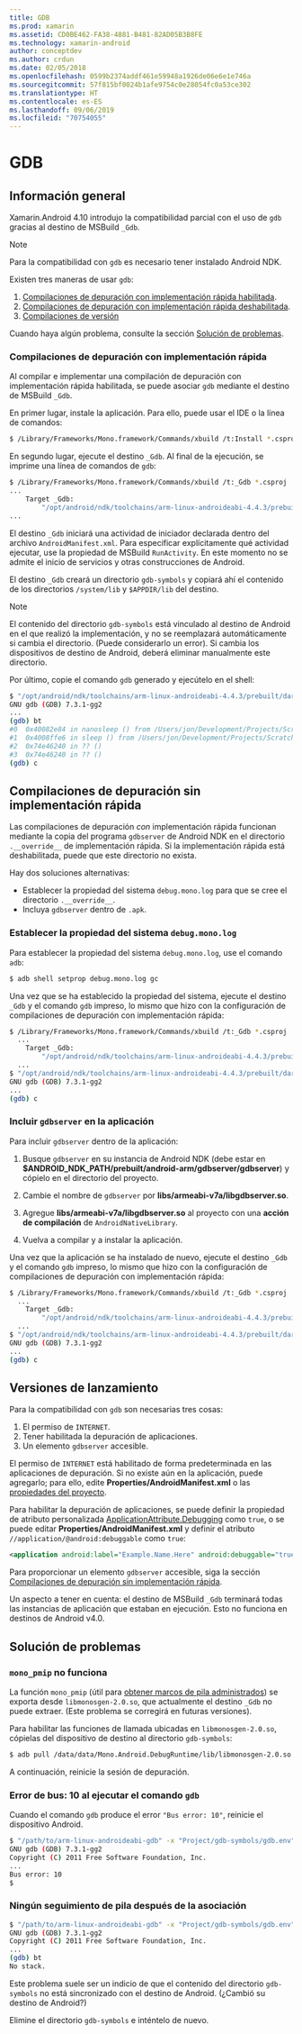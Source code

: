 ```yaml
---
title: GDB
ms.prod: xamarin
ms.assetid: CD0BE462-FA38-4881-B481-82AD05B3B8FE
ms.technology: xamarin-android
author: conceptdev
ms.author: crdun
ms.date: 02/05/2018
ms.openlocfilehash: 0599b2374addf461e59948a1926de06e6e1e746a
ms.sourcegitcommit: 57f815bf0024b1afe9754c0e28054fc0a53ce302
ms.translationtype: HT
ms.contentlocale: es-ES
ms.lasthandoff: 09/06/2019
ms.locfileid: "70754055"
---
```

# <a name="gdb"></a>GDB

## <a name="overview"></a>Información general

Xamarin.Android 4.10 introdujo la compatibilidad parcial con el uso de `gdb` gracias al destino de MSBuild `_Gdb`. 

> [!NOTE]
> Para la compatibilidad con `gdb` es necesario tener instalado Android NDK.

Existen tres maneras de usar `gdb`:

1. [Compilaciones de depuración con implementación rápida habilitada](#Debug_Builds_with_Fast_Deployment).
1. [Compilaciones de depuración con implementación rápida deshabilitada](#Debug_Builds_without_Fast_Deployment).
1. [Compilaciones de versión](#Release_Builds)

Cuando haya algún problema, consulte la sección [Solución de problemas](#Troubleshooting).

<a name="Debug_Builds_with_Fast_Deployment" />

### <a name="debug-builds-with-fast-deployment"></a>Compilaciones de depuración con implementación rápida

Al compilar e implementar una compilación de depuración con implementación rápida habilitada, se puede asociar `gdb` mediante el destino de MSBuild `_Gdb`.

En primer lugar, instale la aplicación. Para ello, puede usar el IDE o la línea de comandos:

```bash
$ /Library/Frameworks/Mono.framework/Commands/xbuild /t:Install *.csproj
```

En segundo lugar, ejecute el destino `_Gdb`. Al final de la ejecución, se imprime una línea de comandos de `gdb`:

```bash
$ /Library/Frameworks/Mono.framework/Commands/xbuild /t:_Gdb *.csproj
...
    Target _Gdb:
        "/opt/android/ndk/toolchains/arm-linux-androideabi-4.4.3/prebuilt/darwin-x86/bin/arm-linux-androideabi-gdb" -x "/Users/jon/Development/Projects/Scratch.HelloXamarin20//gdb-symbols/gdb.env"
...
```

El destino `_Gdb` iniciará una actividad de iniciador declarada dentro del archivo `AndroidManifest.xml`. Para especificar explícitamente qué actividad ejecutar, use la propiedad de MSBuild `RunActivity`. En este momento no se admite el inicio de servicios y otras construcciones de Android.

El destino `_Gdb` creará un directorio `gdb-symbols` y copiará ahí el contenido de los directorios `/system/lib` y `$APPDIR/lib` del destino.

> [!NOTE]
> El contenido del directorio `gdb-symbols` está vinculado al destino de Android en el que realizó la implementación, y no se reemplazará automáticamente si cambia el directorio. (Puede considerarlo un error). Si cambia los dispositivos de destino de Android, deberá eliminar manualmente este directorio.

Por último, copie el comando `gdb` generado y ejecútelo en el shell:

```bash
$ "/opt/android/ndk/toolchains/arm-linux-androideabi-4.4.3/prebuilt/darwin-x86/bin/arm-linux-androideabi-gdb" -x "/Users/jon/Development/Projects/Scratch.HelloXamarin20//gdb-symbols/gdb.env"
GNU gdb (GDB) 7.3.1-gg2
...
(gdb) bt
#0  0x40082e84 in nanosleep () from /Users/jon/Development/Projects/Scratch.HelloXamarin20/gdb-symbols/libc.so
#1  0x4008ffe6 in sleep () from /Users/jon/Development/Projects/Scratch.HelloXamarin20/gdb-symbols/libc.so
#2  0x74e46240 in ?? ()
#3  0x74e46240 in ?? ()
(gdb) c
```

<a name="Debug_Builds_without_Fast_Deployment" />

## <a name="debug-builds-without-fast-deployment"></a>Compilaciones de depuración sin implementación rápida

Las compilaciones de depuración *con* implementación rápida funcionan mediante la copia del programa `gdbserver` de Android NDK en el directorio `.__override__` de implementación rápida. Si la implementación rápida está deshabilitada, puede que este directorio no exista.

Hay dos soluciones alternativas:

- Establecer la propiedad del sistema `debug.mono.log` para que se cree el directorio `.__override__`.
- Incluya `gdbserver` dentro de `.apk`.

### <a name="setting-the-debugmonolog-system-property"></a>Establecer la propiedad del sistema `debug.mono.log`

Para establecer la propiedad del sistema `debug.mono.log`, use el comando `adb`:

```bash
$ adb shell setprop debug.mono.log gc
```

Una vez que se ha establecido la propiedad del sistema, ejecute el destino `_Gdb` y el comando `gdb` impreso, lo mismo que hizo con la configuración de compilaciones de depuración con implementación rápida:

```bash
$ /Library/Frameworks/Mono.framework/Commands/xbuild /t:_Gdb *.csproj
  ...
    Target _Gdb:
        "/opt/android/ndk/toolchains/arm-linux-androideabi-4.4.3/prebuilt/darwin-x86/bin/arm-linux-androideabi-gdb" -x "/Users/jon/Development/Projects/Scratch.HelloXamarin20//gdb-symbols/gdb.env"
  ...
$ "/opt/android/ndk/toolchains/arm-linux-androideabi-4.4.3/prebuilt/darwin-x86/bin/arm-linux-androideabi-gdb" -x "/Users/jon/Development/Projects/Scratch.HelloXamarin20//gdb-symbols/gdb.env"
GNU gdb (GDB) 7.3.1-gg2
...
(gdb) c
```

### <a name="including-gdbserver-in-your-app"></a>Incluir `gdbserver` en la aplicación

Para incluir `gdbserver` dentro de la aplicación:

1. Busque `gdbserver` en su instancia de Android NDK (debe estar en **$ANDROID\_NDK\_PATH/prebuilt/android-arm/gdbserver/gdbserver**) y cópielo en el directorio del proyecto.

2. Cambie el nombre de `gdbserver` por **libs/armeabi-v7a/libgdbserver.so**.

3. Agregue **libs/armeabi-v7a/libgdbserver.so** al proyecto con una **acción de compilación** de `AndroidNativeLibrary`.

4. Vuelva a compilar y a instalar la aplicación.

Una vez que la aplicación se ha instalado de nuevo, ejecute el destino `_Gdb` y el comando `gdb` impreso, lo mismo que hizo con la configuración de compilaciones de depuración con implementación rápida:

```bash
$ /Library/Frameworks/Mono.framework/Commands/xbuild /t:_Gdb *.csproj
  ...
    Target _Gdb:
        "/opt/android/ndk/toolchains/arm-linux-androideabi-4.4.3/prebuilt/darwin-x86/bin/arm-linux-androideabi-gdb" -x "/Users/jon/Development/Projects/Scratch.HelloXamarin20//gdb-symbols/gdb.env"
  ...
$ "/opt/android/ndk/toolchains/arm-linux-androideabi-4.4.3/prebuilt/darwin-x86/bin/arm-linux-androideabi-gdb" -x "/Users/jon/Development/Projects/Scratch.HelloXamarin20//gdb-symbols/gdb.env"
GNU gdb (GDB) 7.3.1-gg2
...
(gdb) c
```

<a name="Release_Builds" />

## <a name="release-builds"></a>Versiones de lanzamiento

Para la compatibilidad con `gdb` son necesarias tres cosas:

1. El permiso de `INTERNET`.
2. Tener habilitada la depuración de aplicaciones.
3. Un elemento `gdbserver` accesible.

El permiso de `INTERNET` está habilitado de forma predeterminada en las aplicaciones de depuración. Si no existe aún en la aplicación, puede agregarlo; para ello, edite **Properties/AndroidManifest.xml** o las [propiedades del proyecto](https://github.com/xamarin/recipes/tree/master/Recipes/android/general/projects/add_permissions_to_android_manifest).

Para habilitar la depuración de aplicaciones, se puede definir la propiedad de atributo personalizada [ApplicationAttribute.Debugging](xref:Android.App.ApplicationAttribute.Debuggable) como `true`, o se puede editar **Properties/AndroidManifest.xml** y definir el atributo `//application/@android:debuggable` como `true`:

```xml
<application android:label="Example.Name.Here" android:debuggable="true">
```

Para proporcionar un elemento `gdbserver` accesible, siga la sección [Compilaciones de depuración sin implementación rápida](#Debug_Builds_without_Fast_Deployment).

Un aspecto a tener en cuenta: el destino de MSBuild `_Gdb` terminará todas las instancias de aplicación que estaban en ejecución. Esto no funciona en destinos de Android v4.0.

<a name="Troubleshooting" />

## <a name="troubleshooting"></a>Solución de problemas

### <a name="mono_pmip-doesnt-work"></a>`mono_pmip` no funciona

La función `mono_pmip` (útil para [obtener marcos de pila administrados](https://www.mono-project.com/docs/debug+profile/debug/#debugging-with-gdb)) se exporta desde `libmonosgen-2.0.so`, que actualmente el destino `_Gdb` no puede extraer. (Este problema se corregirá en futuras versiones).

Para habilitar las funciones de llamada ubicadas en `libmonosgen-2.0.so`, cópielas del dispositivo de destino al directorio `gdb-symbols`:

```bash
$ adb pull /data/data/Mono.Android.DebugRuntime/lib/libmonosgen-2.0.so Project/gdb-symbols
```

A continuación, reinicie la sesión de depuración.

### <a name="bus-error-10-when-running-the-gdb-command"></a>Error de bus: 10 al ejecutar el comando `gdb`

Cuando el comando `gdb` produce el error `"Bus error: 10"`, reinicie el dispositivo Android.

```bash
$ "/path/to/arm-linux-androideabi-gdb" -x "Project/gdb-symbols/gdb.env"
GNU gdb (GDB) 7.3.1-gg2
Copyright (C) 2011 Free Software Foundation, Inc.
...
Bus error: 10
$
```

### <a name="no-stack-trace-after-attach"></a>Ningún seguimiento de pila después de la asociación

```bash
$ "/path/to/arm-linux-androideabi-gdb" -x "Project/gdb-symbols/gdb.env"
GNU gdb (GDB) 7.3.1-gg2
Copyright (C) 2011 Free Software Foundation, Inc.
...
(gdb) bt
No stack.
```

Este problema suele ser un indicio de que el contenido del directorio `gdb-symbols` no está sincronizado con el destino de Android. (¿Cambió su destino de Android?)

Elimine el directorio `gdb-symbols` e inténtelo de nuevo.

